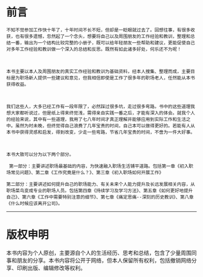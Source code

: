 # 前言



    不知不觉参加工作快十年了，十年时间不长不短，但却是一眨眼就过去了。回想往事，有很多收获，也有很多遗憾，忽然起了一个念头，想要将自己以及周围朋友的工作经验和教训，整理和总结一番，输出为一个结构比较完整的小册子，既可以给年轻朋友一些帮助和建议，更能促使自己对多年工作经验和教训做一个深入的总结和反思。既然有如此诸多好处，何乐还不为呢！



    本书主要以本人及周围朋友的真实工作经验和教训为基础资料，经本人搜集、整理而成，主要目标是为职场新人提供一些建议和意见，但我相信即使是工作了很多年的职场老人，任然能从本书获得收益。



    我们这些人，大多已经工作有一段年限了，必然踩过很多坑，走过很多弯路。书中的这些道理我想大家都听说过，但是纸上得来终觉浅，需得亲自实践一番之后，才能有深入的体会。就我个人的经验来说，其中有一些道理，我用了七八年时间才真正理解并能够应用到实际工作和生活之中。虽然为时未晚，但终觉得自己浪费了几年宝贵的时间，自己本可以做得更好的。若能有人从本书中获得灵感和启发，得到改变，少走一些弯路，节省几年宝贵的时间，不啻为一件大好事。



    本书大致可以分为以下两个部分。

     第一部分：主要讲述职场最基础的内容，为快速融入职场生活铺平道路。包括第一章《初入职场常见问题》、第二章《工作究竟是什么？》、第三章《初入职场如何开展工作》

    第二部分：主要讲述如何提升自己的职场能力、有关未来个人能力提升及长远发展相关内容，从职场菜鸟变成专业的职场人员。包括第四章《持续学习及学习方法》、第五章《如何更好地提升自己》、第六章《工作中需要特别注意的细节》、第七章《痛定思痛--深刻的历史教训》、第八章《什么时候应该离开公司》。



---

# 版权申明

本书内容为个人原创，主要源自个人的生活经历、思考和总结，包含了少量周围同事和朋友的分享。本书内容将公开于网络，但本人保留所有权利，包括撤销网络分享、印刷出版、编辑修改等权利。

